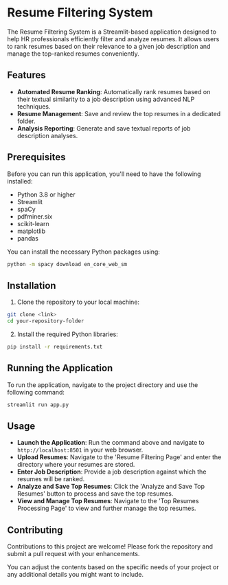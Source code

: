 
# Resume Filtering System

The Resume Filtering System is a Streamlit-based application designed to help HR professionals efficiently filter and analyze resumes. It allows users to rank resumes based on their relevance to a given job description and manage the top-ranked resumes conveniently.

## Features

- **Automated Resume Ranking**: Automatically rank resumes based on their textual similarity to a job description using advanced NLP techniques.
- **Resume Management**: Save and review the top resumes in a dedicated folder.
- **Analysis Reporting**: Generate and save textual reports of job description analyses.

## Prerequisites

Before you can run this application, you'll need to have the following installed:
- Python 3.8 or higher
- Streamlit
- spaCy
- pdfminer.six
- scikit-learn
- matplotlib
- pandas

You can install the necessary Python packages using:

```bash
python -m spacy download en_core_web_sm
```

## Installation

1. Clone the repository to your local machine:

```bash
git clone <link>
cd your-repository-folder
```

2. Install the required Python libraries:

```bash
pip install -r requirements.txt
```

## Running the Application

To run the application, navigate to the project directory and use the following command:

```bash
streamlit run app.py
```

## Usage

- **Launch the Application**: Run the command above and navigate to `http://localhost:8501` in your web browser.
- **Upload Resumes**: Navigate to the 'Resume Filtering Page' and enter the directory where your resumes are stored.
- **Enter Job Description**: Provide a job description against which the resumes will be ranked.
- **Analyze and Save Top Resumes**: Click the 'Analyze and Save Top Resumes' button to process and save the top resumes.
- **View and Manage Top Resumes**: Navigate to the 'Top Resumes Processing Page' to view and further manage the top resumes.

## Contributing

Contributions to this project are welcome! Please fork the repository and submit a pull request with your enhancements.



You can adjust the contents based on the specific needs of your project or any additional details you might want to include.